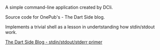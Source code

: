 A simple command-line application created by DCli.

Source code for OnePub's - The Dart Side blog.

Implements a trivial shell as a lesson in undertstanding how stdin/stdout work.

[The Dart Side Blog - stdin/stdout/stderr primer](https://onepub.dev/drive/c71de447-0d4a-4bd3-8024-653516d0cd45)